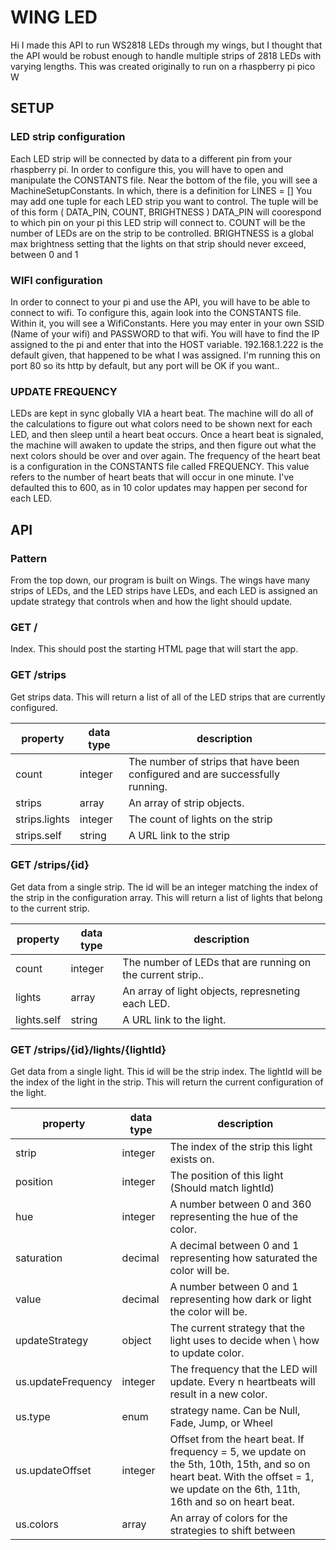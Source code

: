 # WING LED
Hi I made this API to run WS2818 LEDs through my wings, but I thought that the API would be robust enough to handle multiple strips of 2818 LEDs with varying lengths.
This was created originally to run on a rhaspberry pi pico W

## SETUP

### LED strip configuration
Each LED strip will be connected by data to a different pin from your rhaspberry pi.  In order to configure this, you will have to open and manipulate the CONSTANTS file.
Near the bottom of the file, you will see a MachineSetupConstants.  In which, there is a definition for LINES = []
You may add one tuple for each LED strip you want to control.  The tuple will be of this form ( DATA_PIN, COUNT, BRIGHTNESS )
 DATA_PIN will coorespond to which pin on your pi this LED strip will connect to.
 COUNT will be the number of LEDs are on the strip to be controlled.
 BRIGHTNESS is a global max brightness setting that the lights on that strip should never exceed, between 0 and 1

### WIFI configuration
In order to connect to your pi and use the API, you will have to be able to connect to wifi.  To configure this, again look into the CONSTANTS file.  Within it, you will see a WifiConstants.  Here you may enter in your own SSID (Name of your wifi) and PASSWORD to that wifi.
You will have to find the IP assigned to the pi and enter that into the HOST variable.  192.168.1.222 is the default given, that happened to be what I was assigned.
I'm running this on port 80 so its http by default, but any port will be OK if you want..

### UPDATE FREQUENCY
LEDs are kept in sync globally VIA a heart beat.  The machine will do all of the calculations to figure out what colors need to be shown next for each LED, and then sleep until a heart beat occurs.  Once a heart beat is signaled, the machine will awaken to update the strips, and then figure out what the next colors should be over and over again.
The frequency of the heart beat is a configuration in the CONSTANTS file called FREQUENCY.  This value refers to the number of heart beats that will occur in one minute.  I've defaulted this to 600, as in 10 color updates may happen per second for each LED.

## API

### Pattern
From the top down, our program is built on Wings.  The wings have many strips of LEDs, and the LED strips have LEDs, and each LED is assigned an update strategy that controls when and how the light should update.

### GET /
Index.  This should post the starting HTML page that will start the app.

### GET /strips
Get strips data.  This will return a list of all of the LED strips that are currently configured.

| property       | data type  | description |
| -------------- | ---------- | ---------------------------------------------------------------------------- |
| count          | integer    | The number of strips that have been configured and are successfully running. |
| strips         | array      | An array of strip objects. |
| strips.lights  | integer    | The count of lights on the strip |
| strips.self    | string     | A URL link to the strip |

### GET /strips/{id}
Get data from a single strip.  The id will be an integer matching the index of the strip in the configuration array.  This will return a list of lights that belong to the current strip.

| property       | data type  | description |
| -------------- | ---------- | ---------------------------------------------------------------------------- |
| count          | integer    | The number of LEDs that are running on the current strip.. |
| lights         | array      | An array of light objects, represneting each LED. |
| lights.self    | string     | A URL link to the light. |

### GET /strips/{id}/lights/{lightId}
Get data from a single light.  This id will be the strip index.  The lightId will be the index of the light in the strip.  This will return the current configuration of the light.

| property       | data type  | description |
| -------------- | ---------- | ---------------------------------------------------------------------------- |
| strip          | integer    | The index of the strip this light exists on. |
| position       | integer    | The position of this light (Should match lightId) |
| hue            | integer    | A number between 0 and 360 representing the hue of the color. |
| saturation     | decimal    | A decimal between 0 and 1 representing how saturated the color will be. |
| value          | decimal    | A number between 0 and 1 representing how dark or light the color will be. |
| updateStrategy | object     | The current strategy that the light uses to decide when \ how to update color. |
| us.updateFrequency | integer| The frequency that the LED will update.  Every n heartbeats will result in a new color. |
| us.type        | enum       | strategy name.  Can be Null, Fade, Jump, or Wheel |
| us.updateOffset| integer    | Offset from the heart beat.  If frequency = 5, we update on the 5th, 10th, 15th, and so on heart beat.  With the offset = 1, we update on the 6th, 11th, 16th and so on heart beat. |
| us.colors      | array      | An array of colors for the strategies to shift between |
